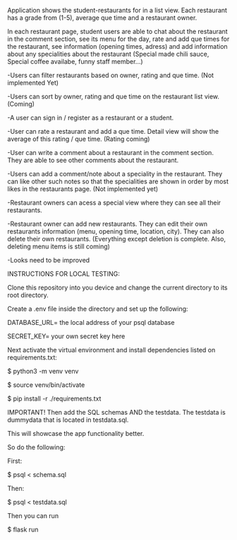 Application shows the student-restaurants for in a list view. Each restaurant has a grade from (1-5), average que time and a restaurant owner. 

In each restaurant page, student users are able to chat about the restaurant in the comment section, see its menu for the day, rate and add que times for the restaurant, see information (opening times, adress) and add information about any specialities about the restaurant (Special made chili sauce, Special coffee availabe, funny staff member...)

  -Users can filter restaurants based on owner, rating and que time. (Not implemented Yet)

  -Users can sort by owner, rating and que time on the restaurant list view. (Coming)
  
  -A user can sign in / register as a restaurant or a student.

  -User can rate a restaurant and add a que time. Detail view will show the average of this rating / que time. (Rating coming)

  -User can write a comment about a restaurant in the comment section. They are able to see other comments about the restaurant.

  -Users can add a comment/note about a speciality in the restaurant. They can like other such notes so that the specialities are shown in order by most likes in the restaurants page. (Not implemented yet)

  -Restaurant owners can acess a special view where they can see all their restaurants.

  -Restaurant owner can add new restaurants. They can edit their own restaurants information (menu, opening time, location, city). They can also delete their own restaurants. (Everything except deletion is complete. Also, deleting menu items is still coming)

  -Looks need to be improved


INSTRUCTIONS FOR LOCAL TESTING:

Clone this repository into you device and change the current directory to its root directory. 
  
Create a .env file inside the directory and set up the following:

DATABASE_URL= the local address of your psql database

SECRET_KEY= your own secret key here 

Next activate the virtual environment and install dependencies listed on requirements.txt:

$ python3 -m venv venv

$ source venv/bin/activate

$ pip install -r ./requirements.txt

IMPORTANT! Then add the SQL schemas AND the testdata. The testdata is dummydata that is located in testdata.sql.


This will showcase the app functionality better.

So do the following: 

First:

$ psql < schema.sql

Then:

$ psql < testdata.sql

Then you can run

$ flask run